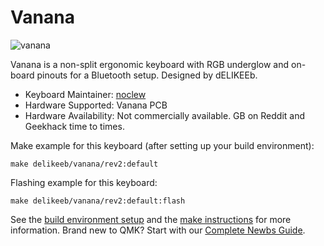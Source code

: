 # Vanana

![vanana](https://i.imgur.com/I5a5KKNl.jpg)

Vanana is a non-split ergonomic keyboard with RGB underglow and on-board pinouts for a Bluetooth setup. Designed by dELIKEEb.

* Keyboard Maintainer: [noclew](https://github.com/noclew)
* Hardware Supported: Vanana PCB
* Hardware Availability: Not commercially available. GB on Reddit and Geekhack time to times.

Make example for this keyboard (after setting up your build environment):

    make delikeeb/vanana/rev2:default

Flashing example for this keyboard:

    make delikeeb/vanana/rev2:default:flash

See the [build environment setup](https://docs.qmk.fm/#/getting_started_build_tools) and the [make instructions](https://docs.qmk.fm/#/getting_started_make_guide) for more information. Brand new to QMK? Start with our [Complete Newbs Guide](https://docs.qmk.fm/#/newbs).
